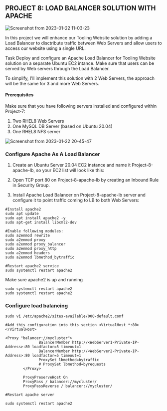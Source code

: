 
## PROJECT 8: LOAD BALANCER SOLUTION WITH APACHE


![Screenshot from 2023-01-22 11-03-23](https://user-images.githubusercontent.com/66005935/213910248-4b6cb8df-301e-450c-b199-fc2edfe91fac.png)


In this project we will enhance our Tooling Website solution by adding a Load Balancer to disctribute traffic between Web Servers and allow users to access our website using a single URL.

Task
Deploy and configure an Apache Load Balancer for Tooling Website solution on a separate Ubuntu EC2 intance. Make sure that users can be served by Web servers through the Load Balancer.

To simplify, I'll implement this solution with 2 Web Servers, the approach will be the same for 3 and more Web Servers.


#### Prerequisites
Make sure that you have following servers installed and configured within Project-7:

1. Two RHEL8 Web Servers
2. One MySQL DB Server (based on Ubuntu 20.04)
3. One RHEL8 NFS server



![Screenshot from 2023-01-22 20-45-47](https://user-images.githubusercontent.com/66005935/213937001-0d0987f7-a80e-407e-9930-49d98565930f.png)



### Configure Apache As A Load Balancer


1. Create an Ubuntu Server 20.04 EC2 instance and name it Project-8-apache-lb, so your EC2 list will look like this:

2. Open TCP port 80 on Project-8-apache-lb by creating an Inbound Rule in Security Group.

3. Install Apache Load Balancer on Project-8-apache-lb server and configure it to point traffic coming to LB to both Web Servers:



~~~
#Install apache2
sudo apt update
sudo apt install apache2 -y
sudo apt-get install libxml2-dev

#Enable following modules:
sudo a2enmod rewrite
sudo a2enmod proxy
sudo a2enmod proxy_balancer
sudo a2enmod proxy_http
sudo a2enmod headers
sudo a2enmod lbmethod_bytraffic

#Restart apache2 service
sudo systemctl restart apache2
~~~


Make sure apache2 is up and running


~~~
sudo systemctl restart apache2
sudo systemctl restart apache2
~~~



### Configure load balancing


~~~
sudo vi /etc/apache2/sites-available/000-default.conf

#Add this configuration into this section <VirtualHost *:80>  </VirtualHost>

<Proxy "balancer://mycluster">
               BalancerMember http://<WebServer1-Private-IP-Address>:80 loadfactor=5 timeout=1
               BalancerMember http://<WebServer2-Private-IP-Address>:80 loadfactor=5 timeout=1
               ProxySet lbmethod=bytraffic
               # ProxySet lbmethod=byrequests
        </Proxy>

        ProxyPreserveHost On
        ProxyPass / balancer://mycluster/
        ProxyPassReverse / balancer://mycluster/

#Restart apache server

sudo systemctl restart apache2
~~~~










